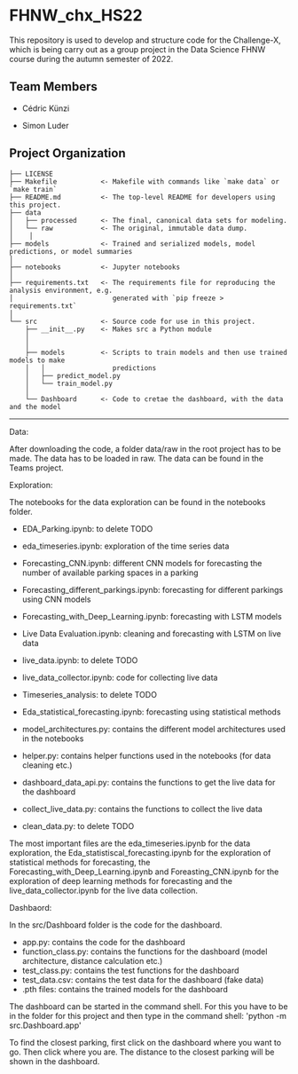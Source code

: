 FHNW_chx_HS22
==============================

This repository is used to develop and structure code for the Challenge-X, which is being carry out as a group project in the Data Science FHNW course during the autumn semester of 2022.


Team Members
------------

- Cédric Künzi 

- Simon Luder


Project Organization
------------

    ├── LICENSE
    ├── Makefile           <- Makefile with commands like `make data` or `make train`
    ├── README.md          <- The top-level README for developers using this project.
    ├── data
    │   ├── processed      <- The final, canonical data sets for modeling.
    │   └── raw            <- The original, immutable data dump.
    │    │
    ├── models             <- Trained and serialized models, model predictions, or model summaries
    │
    ├── notebooks          <- Jupyter notebooks
    │
    ├── requirements.txt   <- The requirements file for reproducing the analysis environment, e.g.
    │                         generated with `pip freeze > requirements.txt`
    │
    └── src                <- Source code for use in this project.
        ├── __init__.py    <- Makes src a Python module
        │
        │
        ├── models         <- Scripts to train models and then use trained models to make
        │   │                 predictions
        │   ├── predict_model.py
        │   └── train_model.py
        │
        └── Dashboard      <- Code to cretae the dashboard, with the data and the model

--------

Data:

After downloading the code, a folder data/raw in the root project has to be made. The data has to be loaded in raw. The data can be found in the Teams project.

Exploration:

The notebooks for the data exploration can be found in the notebooks folder. 
- EDA_Parking.ipynb: to delete TODO
- eda_timeseries.ipynb: exploration of the time series data
- Forecasting_CNN.ipynb: different CNN models for forecasting the number of available parking spaces in a parking
- Forecasting_different_parkings.ipynb: forecasting for different parkings using CNN models
- Forecasting_with_Deep_Learning.ipynb: forecasting with LSTM models
- Live Data Evaluation.ipynb: cleaning and forecasting with LSTM on live data
- live_data.ipynb: to delete TODO
- live_data_collector.ipynb: code for collecting live data
- Timeseries_analysis: to delete TODO
- Eda_statistical_forecasting.ipynb: forecasting using statistical methods

- model_architectures.py: contains the different model architectures used in the notebooks
- helper.py: contains helper functions used in the notebooks (for data cleaning etc.)
- dashboard_data_api.py: contains the functions to get the live data for the dashboard
- collect_live_data.py: contains the functions to collect the live data
- clean_data.py: to delete TODO

The most important files are the eda_timeseries.ipynb for the data exploration, the Eda_statistiscal_forecasting.ipynb for the exploration of statistical methods for forecasting, the Forecasting_with_Deep_Learning.ipynb and Foreasting_CNN.ipynb for the exploration of deep learning methods for forecasting and the live_data_collector.ipynb for the live data collection.

Dashbaord:

In the src/Dashboard folder is the code for the dashboard.
- app.py: contains the code for the dashboard
- function_class.py: contains the functions for the dashboard (model architecture, distance calculation etc.)
- test_class.py: contains the test functions for the dashboard
- test_data.csv: contains the test data for the dashboard (fake data)
- .pth files: contains the trained models for the dashboard

The dashboard can be started in the command shell. For this you have to be in the folder for this project and then type in the command shell: 'python -m src.Dashboard.app'

To find the closest parking, first click on the dashboard where you want to go. Then click where you are. The distance to the closest parking will be shown in the dashboard.